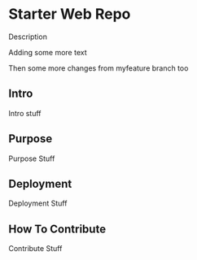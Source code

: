 # Starter Web Repo

Description

Adding some more text

Then some more changes from myfeature branch too

## Intro

Intro stuff

## Purpose

Purpose Stuff

## Deployment

Deployment Stuff

## How To Contribute

Contribute Stuff
